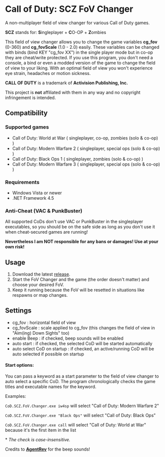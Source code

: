 # Call of Duty: SCZ FoV Changer
A non-multiplayer field of view changer for various Call of Duty games.

**SCZ** stands for: **S**ingleplayer + **C**O-OP + **Z**ombies

This field of view changer allows you to change the game variables **cg_fov** (0-360) and **cg_fovScale** (1.0 - 2.0) easily.
These variables can be changed with binds (bind KEY "cg_fov XX") in the single player mode but in co-op they are cheat/write protected. If you use this program, you don't need a console, a bind or even a modded version of the game to change the field of view to your liking. With an optimal field of view you won't experience eye strain, headaches or motion sickness.

**CALL OF DUTY** is a trademark of **Activision Publishing, Inc.**

This project is **not** affiliated with them in any way and no copyright infringement is intended.

## Compatibility

### Supported games
- Call of Duty: World at War ( singleplayer, co-op, zombies (solo & co-op) )
- Call of Duty: Modern Warfare 2 ( singleplayer, special ops (solo & co-op) )
- Call of Duty: Black Ops 1 ( singleplayer, zombies (solo & co-op) )
- Call of Duty: Modern Warfare 3 ( singleplayer, special ops (solo & co-op) )

### Requirements
- Windows Vista or newer
- .NET Framework 4.5


### Anti-Cheat (VAC & PunkBuster)
All supported CoDs don't use VAC or PunkBuster in the singleplayer executables, so you should be on the safe side as long as you don't use it when cheat-secured games are running! 

**Nevertheless I am NOT responsible for any bans or damages! Use at your own risk!**


## Usage
1. Download the latest [release](https://github.com/marvinl97/CoD-SCZ-FoV-Changer/releases).
2. Start the FoV Changer and the game (the order doesn't matter) and choose your desired FoV. 
3. Keep it running because the FoV will be resetted in situations like respawns or map changes.

## Settings
- cg_fov : horizontal field of view
- cg_fovScale : scale applied to cg_fov (this changes the field of view in "Aim(ing) Down Sights" too)
- enable Beep : if checked, beep sounds will be enabled
- auto start : if checked, the selected CoD will be started automatically
- auto select CoD on startup : if checked, an active/running CoD will be auto selected if possible on startup

#### Start options:
You can pass a keyword as a start parameter to the field of view changer to auto select a specific CoD. The program chronologically checks the game titles and executable names for the keyword. 

Examples:

`CoD.SCZ.FoV.Changer.exe iw4sp` will select "Call of Duty: Modern Warfare 2"

`CoD.SCZ.FoV.Changer.exe "Black Ops"` will select "Call of Duty: Black Ops"

`CoD.SCZ.FoV.Changer.exe call` will select "Call of Duty: World at War" because it's the first item in the list

\* *The check is case-insensitive.*



Credits to **[AgentRev](https://github.com/AgentRev)** for the beep sounds!
